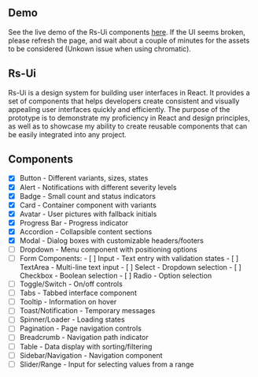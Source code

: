 ## Demo
See the	live demo of the Rs-Ui components [here](https://686580d531e99e660fb22e4a-imfodakvmv.chromatic.com/?path=/story/components-progressbar--stages-example).
If the UI seems broken, please refresh the page, and wait about a couple of minutes for the assets to be considered (Unkown issue when using chromatic).

## Rs-Ui
Rs-Ui is a design	system for building user interfaces in React. 
It provides a set of components that helps developers create consistent and visually appealing user interfaces quickly and efficiently.
The purpose of the prototype is to demonstrate my proficiency in React and design principles, as well as to showcase my ability to create reusable components that can be easily integrated into any project.

## Components
 - [x] Button - Different variants, sizes, states
 - [x] Alert - Notifications with different severity levels
 - [x] Badge - Small count and status indicators
 - [x] Card - Container component with variants
 - [x] Avatar - User pictures with fallback initials
 - [x] Progress Bar - Progress indicator
 - [x] Accordion - Collapsible content sections
 - [x] Modal - Dialog boxes with customizable headers/footers
 - [ ] Dropdown - Menu component with positioning options
 - [ ] Form Components:
		 - [ ] Input - Text entry with validation states
		 - [ ] TextArea - Multi-line text input
		 - [ ] Select - Dropdown selection
		 - [ ] Checkbox - Boolean selection
		 - [ ] Radio - Option selection
 - [ ] Toggle/Switch - On/off controls
 - [ ] Tabs - Tabbed interface component
 - [ ] Tooltip - Information on hover
 - [ ] Toast/Notification - Temporary messages
 - [ ] Spinner/Loader - Loading states
 - [ ] Pagination - Page navigation controls
 - [ ] Breadcrumb - Navigation path indicator
 - [ ] Table - Data display with sorting/filtering
 - [ ] Sidebar/Navigation - Navigation component
 - [ ] Slider/Range - Input for selecting values from a range
